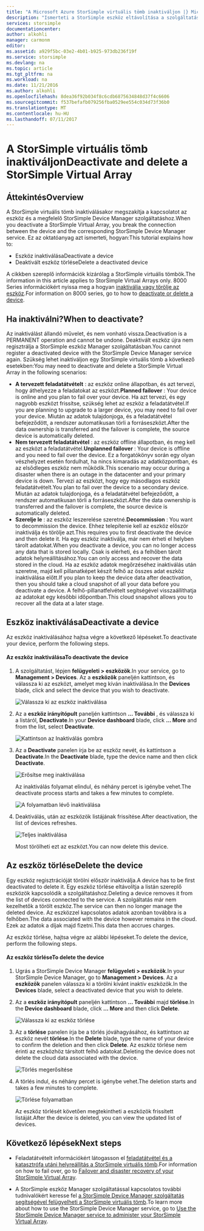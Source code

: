 ```yaml
---
title: "A Microsoft Azure StorSimple virtuális tömb inaktiváljon |} Microsoft Docs"
description: "Ismerteti a StorSimple eszköz eltávolítása a szolgáltatás első inaktiválása és törlését is."
services: storsimple
documentationcenter: 
author: alkohli
manager: carmonm
editor: 
ms.assetid: a929f5bc-03e2-4b01-b925-973db236f19f
ms.service: storsimple
ms.devlang: na
ms.topic: article
ms.tgt_pltfrm: na
ms.workload: na
ms.date: 11/21/2016
ms.author: alkohli
ms.openlocfilehash: 8dea36f92b034f8c6cdb6875634848d37f4c6606
ms.sourcegitcommit: f537befafb079256fba0529ee554c034d73f36b0
ms.translationtype: MT
ms.contentlocale: hu-HU
ms.lasthandoff: 07/11/2017
---
```

# <a name="deactivate-and-delete-a-storsimple-virtual-array"></a><span data-ttu-id="58cad-103">A StorSimple virtuális tömb inaktiváljon</span><span class="sxs-lookup"><span data-stu-id="58cad-103">Deactivate and delete a StorSimple Virtual Array</span></span>

## <a name="overview"></a><span data-ttu-id="58cad-104">Áttekintés</span><span class="sxs-lookup"><span data-stu-id="58cad-104">Overview</span></span>

<span data-ttu-id="58cad-105">A StorSimple virtuális tömb inaktiválásakor megszakítja a kapcsolatot az eszköz és a megfelelő StorSimple Device Manager szolgáltatáshoz.</span><span class="sxs-lookup"><span data-stu-id="58cad-105">When you deactivate a StorSimple Virtual Array, you break the connection between the device and the corresponding StorSimple Device Manager service.</span></span> <span data-ttu-id="58cad-106">Ez az oktatóanyag azt ismerteti, hogyan:</span><span class="sxs-lookup"><span data-stu-id="58cad-106">This tutorial explains how to:</span></span>

* <span data-ttu-id="58cad-107">Eszköz inaktiválása</span><span class="sxs-lookup"><span data-stu-id="58cad-107">Deactivate a device</span></span> 
* <span data-ttu-id="58cad-108">Deaktivált eszköz törlése</span><span class="sxs-lookup"><span data-stu-id="58cad-108">Delete a deactivated device</span></span>

<span data-ttu-id="58cad-109">A cikkben szereplő információk kizárólag a StorSimple virtuális tömbök.</span><span class="sxs-lookup"><span data-stu-id="58cad-109">The information in this article applies to StorSimple Virtual Arrays only.</span></span> <span data-ttu-id="58cad-110">8000 Series információkért nyissa meg a hogyan [inaktiválja vagy törölje az eszköz](storsimple-deactivate-and-delete-device.md).</span><span class="sxs-lookup"><span data-stu-id="58cad-110">For information on 8000 series, go to how to [deactivate or delete a device](storsimple-deactivate-and-delete-device.md).</span></span>

## <a name="when-to-deactivate"></a><span data-ttu-id="58cad-111">Ha inaktiválni?</span><span class="sxs-lookup"><span data-stu-id="58cad-111">When to deactivate?</span></span>

<span data-ttu-id="58cad-112">Az inaktiválást állandó művelet, és nem vonható vissza.</span><span class="sxs-lookup"><span data-stu-id="58cad-112">Deactivation is a PERMANENT operation and cannot be undone.</span></span> <span data-ttu-id="58cad-113">Deaktivált eszköz újra nem regisztrálja a StorSimple eszköz Manager szolgáltatásban.</span><span class="sxs-lookup"><span data-stu-id="58cad-113">You cannot register a deactivated device with the StorSimple Device Manager service again.</span></span> <span data-ttu-id="58cad-114">Szükség lehet inaktiváljon egy StorSimple virtuális tömb a következő esetekben:</span><span class="sxs-lookup"><span data-stu-id="58cad-114">You may need to deactivate and delete a StorSimple Virtual Array in the following scenarios:</span></span>

* <span data-ttu-id="58cad-115">**A tervezett feladatátvételt** : az eszköz online állapotban, és azt tervezi, hogy áthelyezze a feladatokat az eszközt.</span><span class="sxs-lookup"><span data-stu-id="58cad-115">**Planned failover** : Your device is online and you plan to fail over your device.</span></span> <span data-ttu-id="58cad-116">Ha azt tervezi, és egy nagyobb eszközt frissítse, szükség lehet az eszköz a feladatátvétel.</span><span class="sxs-lookup"><span data-stu-id="58cad-116">If you are planning to upgrade to a larger device, you may need to fail over your device.</span></span> <span data-ttu-id="58cad-117">Miután az adatok tulajdonjoga, és a feladatátvétel befejeződött, a rendszer automatikusan törli a forráseszközt.</span><span class="sxs-lookup"><span data-stu-id="58cad-117">After the data ownership is transferred and the failover is complete, the source device is automatically deleted.</span></span>
* <span data-ttu-id="58cad-118">**Nem tervezett feladatátvétel** : az eszköz offline állapotban, és meg kell az eszközt a feladatátvétel.</span><span class="sxs-lookup"><span data-stu-id="58cad-118">**Unplanned failover** : Your device is offline and you need to fail over the device.</span></span> <span data-ttu-id="58cad-119">Ez a forgatókönyv során egy olyan vészhelyzet esetén fordulhat, ha nincs kimaradás az adatközpontban, és az elsődleges eszköz nem működik.</span><span class="sxs-lookup"><span data-stu-id="58cad-119">This scenario may occur during a disaster when there is an outage in the datacenter and your primary device is down.</span></span> <span data-ttu-id="58cad-120">Tervezi az eszközt, hogy egy másodlagos eszköz feladatátvételt.</span><span class="sxs-lookup"><span data-stu-id="58cad-120">You plan to fail over the device to a secondary device.</span></span> <span data-ttu-id="58cad-121">Miután az adatok tulajdonjoga, és a feladatátvétel befejeződött, a rendszer automatikusan törli a forráseszközt.</span><span class="sxs-lookup"><span data-stu-id="58cad-121">After the data ownership is transferred and the failover is complete, the source device is automatically deleted.</span></span>
* <span data-ttu-id="58cad-122">**Szerelje le** : az eszköz leszerelése szeretné.</span><span class="sxs-lookup"><span data-stu-id="58cad-122">**Decommission** : You want to decommission the device.</span></span> <span data-ttu-id="58cad-123">Ehhez telepítenie kell az eszköz először inaktiválja és törölje azt.</span><span class="sxs-lookup"><span data-stu-id="58cad-123">This requires you to first deactivate the device and then delete it.</span></span> <span data-ttu-id="58cad-124">Ha egy eszköz inaktiválja, már nem érheti el helyben tárolt adatokat.</span><span class="sxs-lookup"><span data-stu-id="58cad-124">When you deactivate a device, you can no longer access any data that is stored locally.</span></span> <span data-ttu-id="58cad-125">Csak is elérheti, és a felhőben tárolt adatok helyreállításához.</span><span class="sxs-lookup"><span data-stu-id="58cad-125">You can only access and recover the data stored in the cloud.</span></span> <span data-ttu-id="58cad-126">Ha az eszköz adatok megőrzéséhez inaktiválás után szeretne, majd kell pillanatképet készít felhő az összes adat eszköz inaktiválása előtt.</span><span class="sxs-lookup"><span data-stu-id="58cad-126">If you plan to keep the device data after deactivation, then you should take a cloud snapshot of all your data before you deactivate a device.</span></span> <span data-ttu-id="58cad-127">A felhő-pillanatfelvételt segítségével visszaállíthatja az adatokat egy későbbi időpontban.</span><span class="sxs-lookup"><span data-stu-id="58cad-127">This cloud snapshot allows you to recover all the data at a later stage.</span></span>

## <a name="deactivate-a-device"></a><span data-ttu-id="58cad-128">Eszköz inaktiválása</span><span class="sxs-lookup"><span data-stu-id="58cad-128">Deactivate a device</span></span>

<span data-ttu-id="58cad-129">Az eszköz inaktiválásához hajtsa végre a következő lépéseket.</span><span class="sxs-lookup"><span data-stu-id="58cad-129">To deactivate your device, perform the following steps.</span></span>

#### <a name="to-deactivate-the-device"></a><span data-ttu-id="58cad-130">Az eszköz inaktiválása</span><span class="sxs-lookup"><span data-stu-id="58cad-130">To deactivate the device</span></span>

1. <span data-ttu-id="58cad-131">A szolgáltatást, lépjen **felügyeleti > eszközök**.</span><span class="sxs-lookup"><span data-stu-id="58cad-131">In your service, go to **Management > Devices**.</span></span> <span data-ttu-id="58cad-132">Az a **eszközök** paneljén kattintson, és válassza ki az eszközt, amelyet meg kíván inaktiválása.</span><span class="sxs-lookup"><span data-stu-id="58cad-132">In the **Devices** blade, click and select the device that you wish to deactivate.</span></span>
   
    ![Válassza ki az eszköz inaktiválása](./media/storsimple-virtual-array-deactivate-and-delete-device/deactivate-delete7.png)
2. <span data-ttu-id="58cad-134">Az a **eszköz irányítópult** paneljén kattintson **... További** , és válassza ki a listáról, **Deactivate**.</span><span class="sxs-lookup"><span data-stu-id="58cad-134">In your **Device dashboard** blade, click **… More** and from the list, select **Deactivate**.</span></span>
   
    ![Kattintson az Inaktiválás gombra](./media/storsimple-virtual-array-deactivate-and-delete-device/deactivate-delete8.png)
3. <span data-ttu-id="58cad-136">Az a **Deactivate** panelen írja be az eszköz nevét, és kattintson a **Deactivate**.</span><span class="sxs-lookup"><span data-stu-id="58cad-136">In the **Deactivate** blade, type the device name and then click **Deactivate**.</span></span> 
   
    ![Erősítse meg inaktiválása](./media/storsimple-virtual-array-deactivate-and-delete-device/deactivate-delete1.png)
   
    <span data-ttu-id="58cad-138">Az inaktiválás folyamat elindul, és néhány percet is igénybe vehet.</span><span class="sxs-lookup"><span data-stu-id="58cad-138">The deactivate process starts and takes a few minutes to complete.</span></span>
   
    ![A folyamatban lévő inaktiválása](./media/storsimple-virtual-array-deactivate-and-delete-device/deactivate-delete2.png)
4. <span data-ttu-id="58cad-140">Deaktiválás, után az eszközök listájának frissítése.</span><span class="sxs-lookup"><span data-stu-id="58cad-140">After deactivation, the list of devices refreshes.</span></span>
   
    ![Teljes inaktiválása](./media/storsimple-virtual-array-deactivate-and-delete-device/deactivate-delete3.png)
   
    <span data-ttu-id="58cad-142">Most törölheti ezt az eszközt.</span><span class="sxs-lookup"><span data-stu-id="58cad-142">You can now delete this device.</span></span>

## <a name="delete-the-device"></a><span data-ttu-id="58cad-143">Az eszköz törlése</span><span class="sxs-lookup"><span data-stu-id="58cad-143">Delete the device</span></span>

<span data-ttu-id="58cad-144">Egy eszköz regisztrációját törölni először inaktiválja.</span><span class="sxs-lookup"><span data-stu-id="58cad-144">A device has to be first deactivated to delete it.</span></span> <span data-ttu-id="58cad-145">Egy eszköz törlése eltávolítja a listán szereplő eszközök kapcsolódik a szolgáltatáshoz.</span><span class="sxs-lookup"><span data-stu-id="58cad-145">Deleting a device removes it from the list of devices connected to the service.</span></span> <span data-ttu-id="58cad-146">A szolgáltatás már nem kezelhetők a törölt eszköz.</span><span class="sxs-lookup"><span data-stu-id="58cad-146">The service can then no longer manage the deleted device.</span></span> <span data-ttu-id="58cad-147">Az eszközzel kapcsolatos adatok azonban továbbra is a felhőben.</span><span class="sxs-lookup"><span data-stu-id="58cad-147">The data associated with the device however remains in the cloud.</span></span> <span data-ttu-id="58cad-148">Ezek az adatok a díjak majd fizetni.</span><span class="sxs-lookup"><span data-stu-id="58cad-148">This data then accrues charges.</span></span>

<span data-ttu-id="58cad-149">Az eszköz törlése, hajtsa végre az alábbi lépéseket.</span><span class="sxs-lookup"><span data-stu-id="58cad-149">To delete the device, perform the following steps.</span></span>

#### <a name="to-delete-the-device"></a><span data-ttu-id="58cad-150">Az eszköz törlése</span><span class="sxs-lookup"><span data-stu-id="58cad-150">To delete the device</span></span>

1. <span data-ttu-id="58cad-151">Ugrás a StorSimple Device Manager **felügyeleti > eszközök**.</span><span class="sxs-lookup"><span data-stu-id="58cad-151">In your StorSimple Device Manager, go to **Management > Devices**.</span></span> <span data-ttu-id="58cad-152">Az a **eszközök** panelen válassza ki a törölni kívánt inaktív eszközök.</span><span class="sxs-lookup"><span data-stu-id="58cad-152">In the **Devices** blade, select a deactivated device that you wish to delete.</span></span>
2. <span data-ttu-id="58cad-153">Az a **eszköz irányítópult** paneljén kattintson **... További** majd **törlése**.</span><span class="sxs-lookup"><span data-stu-id="58cad-153">In the **Device dashboard** blade, click **… More** and then click **Delete**.</span></span>
   
   ![Válassza ki az eszköz törlése](./media/storsimple-virtual-array-deactivate-and-delete-device/deactivate-delete4.png)
3. <span data-ttu-id="58cad-155">Az a **törlése** panelen írja be a törlés jóváhagyásához, és kattintson az eszköz nevét **törlése**.</span><span class="sxs-lookup"><span data-stu-id="58cad-155">In the **Delete** blade, type the name of your device to confirm the deletion and then click **Delete**.</span></span> <span data-ttu-id="58cad-156">Az eszköz törlése nem érinti az eszközhöz társított felhő adatokat.</span><span class="sxs-lookup"><span data-stu-id="58cad-156">Deleting the device does not delete the cloud data associated with the device.</span></span> 
   
   ![Törlés megerősítése](./media/storsimple-virtual-array-deactivate-and-delete-device/deactivate-delete5.png) 
4. <span data-ttu-id="58cad-158">A törlés indul, és néhány percet is igénybe vehet.</span><span class="sxs-lookup"><span data-stu-id="58cad-158">The deletion starts and takes a few minutes to complete.</span></span>
   
   ![Törlése folyamatban](./media/storsimple-virtual-array-deactivate-and-delete-device/deactivate-delete6.png)
   
    <span data-ttu-id="58cad-160">Az eszköz törlését követően megtekintheti a eszközök frissített listáját.</span><span class="sxs-lookup"><span data-stu-id="58cad-160">After the device is deleted, you can view the updated list of devices.</span></span>

## <a name="next-steps"></a><span data-ttu-id="58cad-161">Következő lépések</span><span class="sxs-lookup"><span data-stu-id="58cad-161">Next steps</span></span>

* <span data-ttu-id="58cad-162">Feladatátvételt információkért látogasson el [feladatátvétel és a katasztrófa utáni helyreállítás a StorSimple virtuális tömb](storsimple-virtual-array-failover-dr.md).</span><span class="sxs-lookup"><span data-stu-id="58cad-162">For information on how to fail over, go to [Failover and disaster recovery of your StorSimple Virtual Array](storsimple-virtual-array-failover-dr.md).</span></span>

* <span data-ttu-id="58cad-163">A StorSimple eszköz Manager szolgáltatással kapcsolatos további tudnivalókért keresse fel [a StorSimple Device Manager szolgáltatás segítségével felügyelheti a StorSimple virtuális tömb](storsimple-virtual-array-manager-service-administration.md).</span><span class="sxs-lookup"><span data-stu-id="58cad-163">To learn more about how to use the StorSimple Device Manager service, go to [Use the StorSimple Device Manager service to administer your StorSimple Virtual Array](storsimple-virtual-array-manager-service-administration.md).</span></span> 

